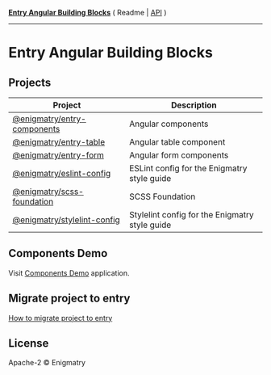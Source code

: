 [**Entry Angular Building Blocks**](README.md) ( Readme \| [API](API.md) )

---

# Entry Angular Building Blocks

## Projects

| Project                                                          | Description                                    |
| ---------------------------------------------------------------- | ---------------------------------------------- |
| [@enigmatry/entry-components](./libs/entry-components/README.md) | Angular components                             |
| [@enigmatry/entry-table](./libs/entry-table/README.md)           | Angular table component                        |
| [@enigmatry/entry-form](./libs/entry-form/README.md)             | Angular form components                        |
| [@enigmatry/eslint-config](./libs/eslint-config/README.md)       | ESLint config for the Enigmatry style guide    |
| [@enigmatry/scss-foundation ](./libs/scss-foundation/README.md)  | SCSS Foundation                                |
| [@enigmatry/stylelint-config](./libs/stylelint-config/README.md) | Stylelint config for the Enigmatry style guide |

## Components Demo

Visit [Components Demo](https://entry-demo.enigmatry.com/) application.

## Migrate project to entry

[How to migrate project to entry](https://github.com/enigmatry/entry-angular-building-blocks/wiki/Migrate-project-to-Entry)

## License

Apache-2 © Enigmatry
